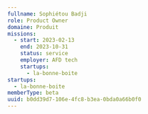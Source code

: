 ```yaml
---
fullname: Sophiétou Badji
role: Product Owner
domaine: Produit
missions:
  - start: 2023-02-13
    end: 2023-10-31
    status: service
    employer: AFD tech
    startups:
      - la-bonne-boite
startups:
  - la-bonne-boite
memberType: beta
uuid: b0dd39d7-106e-4fc8-b3ea-0bda0a66b0f0
---
```

